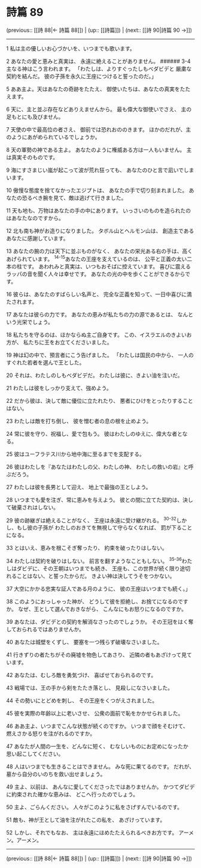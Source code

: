 # 詩篇 89

(previous:: [[詩 88|← 詩篇 88]]) | (up:: [[詩篇]]) | (next:: [[詩 90|詩篇 90 →]])

***


1 私は主の優しいお心づかいを、いつまでも歌います。 

2 あなたの愛と恵みと真実は、 永遠に絶えることがありません。 ###### 3-4 主なる神はこう言われます。 「わたしは、よりすぐったしもべダビデと 厳粛な契約を結んだ。 彼の子孫を永久に王座につけると誓ったのだ。」 

5 ああ主よ。天はあなたの奇跡をたたえ、 御使いたちは、あなたの真実をたたえます。 

6 天に、主と並ぶ存在などありえませんから。 最も偉大な御使いでさえ、 主の足もとにも及びません。 

7 天使の中で最高位の者さえ、 御前では恐れおののきます。 ほかのだれが、主のようにあがめられているでしょうか。 

8 天の軍勢の神である主よ。 あなたのように権威ある方は一人もいません。 主は真実そのものです。 

9 海にすさまじい嵐が起こって波が荒れ狂っても、 あなたのひと言で凪いでしまいます。 

10 傲慢な態度を捨てなかったエジプトは、 あなたの手で切り刻まれました。 あなたの恐るべき腕を見て、敵は逃げて行きました。 

11 天も地も、万物はあなたの手の中にあります。 いっさいのものを造られたのはあなたなのですから。 

12 北も南も神がお造りになりました。 タボル山とヘルモン山は、 創造主であるあなたに感謝しています。 

13 あなたの腕の力は天下に並ぶものがなく、 あなたの栄光ある右の手は、高くあげられています。 <sup class="versenum">14-15</sup>あなたの王座を支えているのは、 公平と正義の太い二本の柱です。 あわれみと真実は、いつもおそばに控えています。 喜びに震えるラッパの音を聞く人々は幸せです。 あなたの光の中を歩くことができるからです。 

16 彼らは、あなたのすばらしい名声と、 完全な正義を知って、一日中喜びに満たされます。 

17 あなたは彼らの力です。 あなたの恵みが私たちの力の源であるとは、 なんという光栄でしょう。 

18 私たちを守るのは、ほかならぬ主ご自身です。 この、イスラエルのきよいお方が、 私たちに王をお立てくださいました。 

19 神は幻の中で、預言者にこう告げました。 「わたしは国民の中から、 一人のすぐれた若者を選んで王とした。 

20 それは、わたしのしもべダビデだ。 わたしは彼に、きよい油を注いだ。 

21 わたしは彼をしっかり支えて、強めよう。 

22 だから彼は、決して敵に優位に立たれたり、 悪者にひけをとったりすることはない。 

23 わたしは敵を打ち倒し、 彼を憎む者の息の根を止めよう。 

24 常に彼を守り、祝福し、愛で包もう。 彼はわたしのゆえに、偉大な者となる。 

25 彼はユーフラテス川から地中海に至るまでを支配する。 

26 彼はわたしを『あなたはわたしの父、わたしの神、 わたしの救いの岩』と呼ぶだろう。 

27 わたしは彼を長男として迎え、 地上で最強の王としよう。 

28 いつまでも愛を注ぎ、常に恵みを与えよう。 彼との間に立てた契約は、決して破棄されはしない。 

29 彼の跡継ぎは絶えることがなく、 王座は永遠に受け継がれる。 <sup class="versenum">30-32</sup>しかし、もし彼の子孫が わたしのおきてを無視して守らなくなれば、 罰が下ることになる。 

33 とはいえ、恵みを根こそぎ奪ったり、 約束を破ったりはしない。 

34 わたしは契約を破りはしない。 前言を翻すようなこともしない。 <sup class="versenum">35-36</sup>わたしはダビデに、その王朝はいつまでも続き、 王座も、この世界が続く限り途切れることはない、と誓ったからだ。 きよい神は決してうそをつかない。 

37 大空にかかる忠実な証人である月のように、 彼の王座はいつまでも続く。」 

38 このようにおっしゃった神が、 どうして彼を拒絶し、お捨てになるのですか。 なぜ、王として選んでおきながら、 こんなにもお怒りになるのですか。 

39 あなたは、ダビデとの契約を解消なさったのでしょうか。 その王冠をはく奪しておられるではありませんか。 

40 あなたは城壁をくずし、 要塞を一つ残らず破壊なさいました。 

41 行きずりの者たちがその廃墟を物色してあさり、 近隣の者もあざけって見ています。 

42 あなたは、むしろ敵を勇気づけ、 喜ばせておられるのです。 

43 戦場では、王の手から剣をたたき落とし、 見殺しになさいました。 

44 その勢いにとどめを刺し、 その王座をくつがえされました。 

45 彼を実際の年齢以上に老いさせ、 公衆の面前で恥をかかせられました。 

46 ああ主よ、いつまでこんな状態が続くのですか。 いつまで顔をそむけて、 燃えさかる怒りを注がれるのですか。 

47 あなたが人間の一生を、どんなに短く、 むなしいものにお定めになったか 思い起こしてください。 

48 人はいつまでも生きることはできません。 みな死に果てるのです。 だれが、墓から自分のいのちを救い出せましょう。 

49 主よ、以前は、 あんなに愛してくださったではありませんか。 かつてダビデに約束された確かな恵みは、 どこへ行ったのでしょう。 

50 主よ、ごらんください。 人々がこのように私をさげすんでいるのです。 

51 敵も、神が王として油を注がれたこの私を、 あざけっています。 

52 しかし、それでもなお、 主は永遠にほめたたえられるべきお方です。 アーメン。アーメン。

***

(previous:: [[詩 88|← 詩篇 88]]) | (up:: [[詩篇]]) | (next:: [[詩 90|詩篇 90 →]])
